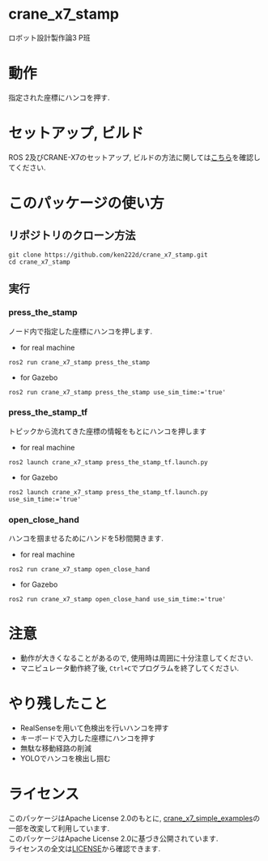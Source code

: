 # crane_x7_stamp
ロボット設計製作論3 P班

# 動作
指定された座標にハンコを押す. 

# セットアップ, ビルド

ROS 2及びCRANE-X7のセットアップ, ビルドの方法に関しては[こちら](https://github.com/cit22ros2/crane_x7_simple_examples)を確認してください.

# このパッケージの使い方

## リポジトリのクローン方法

```
git clone https://github.com/ken222d/crane_x7_stamp.git
cd crane_x7_stamp
```

## 実行

### press_the_stamp
ノード内で指定した座標にハンコを押します.
- for real machine
```
ros2 run crane_x7_stamp press_the_stamp
```
- for Gazebo
```
ros2 run crane_x7_stamp press_the_stamp use_sim_time:='true'
```

### press_the_stamp_tf
トピックから流れてきた座標の情報をもとにハンコを押します
- for real machine
```
ros2 launch crane_x7_stamp press_the_stamp_tf.launch.py
```

- for Gazebo
```
ros2 launch crane_x7_stamp press_the_stamp_tf.launch.py use_sim_time:='true'
```

### open_close_hand
ハンコを掴ませるためにハンドを5秒間開きます.
- for real machine
```
ros2 run crane_x7_stamp open_close_hand
```
- for Gazebo
```
ros2 run crane_x7_stamp open_close_hand use_sim_time:='true'
```

# 注意
- 動作が大きくなることがあるので, 使用時は周囲に十分注意してください.
- マニピュレータ動作終了後, ```Ctrl+C```でプログラムを終了してください.

# やり残したこと
- RealSenseを用いて色検出を行いハンコを押す
- キーボードで入力した座標にハンコを押す
- 無駄な移動経路の削減
- YOLOでハンコを検出し掴む

# ライセンス
このパッケージはApache License 2.0のもとに, [crane_x7_simple_examples](https://github.com/cit22ros2/crane_x7_simple_examples)の一部を改変して利用しています.  
このパッケージはApache License 2.0に基づき公開されています.  
ライセンスの全文は[LICENSE](https://github.com/ken222d/crane_x7_stamp/blob/main/LICENSE)から確認できます.
